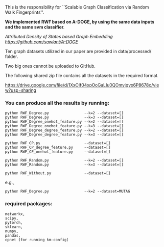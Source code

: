 This is the responsibility for ``Scalable Graph Classification via Random Walk Fingerprints''.


**We implemented RWF based on A-DOGE, by using the same data inputs and the same svm classifier.**

  _Attributed Density of States based Graph Embedding
  https://github.com/sawlani/A-DOGE_

Ten graph datasets utilized in our paper are provided in data/processed/ folder.

Two big ones cannot be uploaded to GitHub.

The following shared zip file contains all the datasets in the required format. 

https://drive.google.com/file/d/1XxOIf04xpOoGaLIu0QOmvjqvx6P8678o/view?usp=sharing


### You can produce all the results by running:
```
python RWF_Degree.py                --k=2 --dataset=[]
python RWF_Degree.py                --k=3 --dataset=[]
python RWF_Degree_onehot_feature.py --k=2 --dataset=[]
python RWF_Degree_onehot_feature.py --k=3 --dataset=[]
python RWF_Degree_degree_feature.py --k=2 --dataset=[]
python RWF_Degree_degree_feature.py --k=3 --dataset=[]

python RWF_CP.py                    --dataset=[]
python RWF_CP_degree_feature.py     --dataset=[]
python RWF_CP_onehot_feature.py     --dataset=[]

python RWF_Random.py                --k=2 --dataset=[]
python RWF_Random.py                --k=3 --dataset=[]

python RWF_Without.py               --dataset=[]
```


e.g., 
```
python RWF_Degree.py                --k=2 --dataset=MUTAG
```

### required packages:
```
networkx,
scipy,
pytorch,
sklearn,
numpy,
pandas,
cpnet (for running km-config)
```
